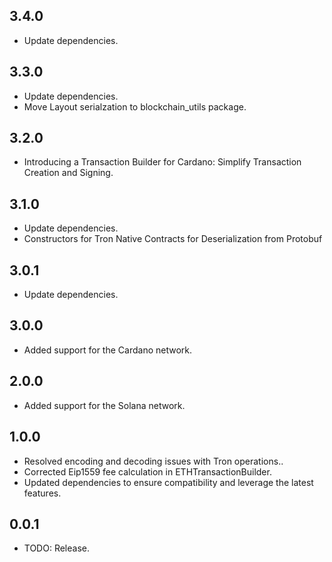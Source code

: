 ## 3.4.0

- Update dependencies.

## 3.3.0

- Update dependencies.
- Move Layout serialzation to blockchain_utils package.

## 3.2.0

- Introducing a Transaction Builder for Cardano: Simplify Transaction Creation and Signing.

## 3.1.0

- Update dependencies.
- Constructors for Tron Native Contracts for Deserialization from Protobuf

## 3.0.1

- Update dependencies.

## 3.0.0

- Added support for the Cardano network.

## 2.0.0

- Added support for the Solana network.

## 1.0.0

- Resolved encoding and decoding issues with Tron operations..
- Corrected Eip1559 fee calculation in ETHTransactionBuilder.
- Updated dependencies to ensure compatibility and leverage the latest features.

## 0.0.1

- TODO: Release.
